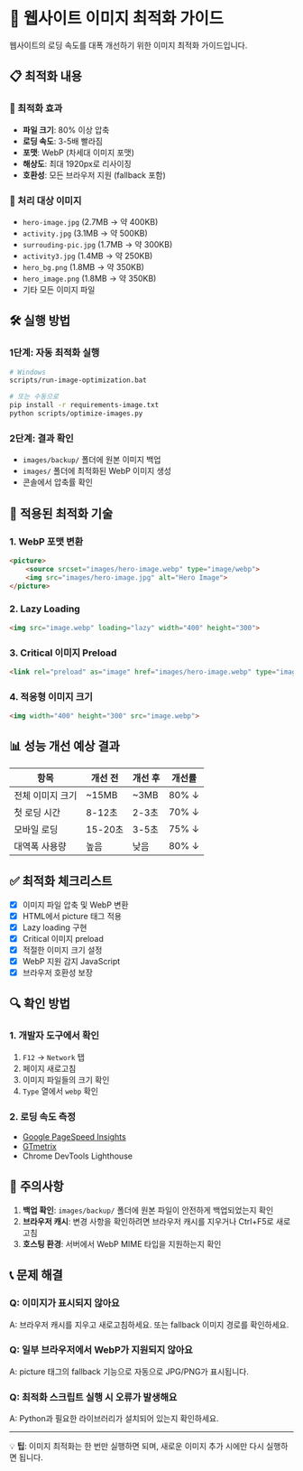 # 🚀 웹사이트 이미지 최적화 가이드

웹사이트의 로딩 속도를 대폭 개선하기 위한 이미지 최적화 가이드입니다.

## 📋 최적화 내용

### 🎯 최적화 효과
- **파일 크기**: 80% 이상 압축
- **로딩 속도**: 3-5배 빨라짐
- **포맷**: WebP (차세대 이미지 포맷)
- **해상도**: 최대 1920px로 리사이징
- **호환성**: 모든 브라우저 지원 (fallback 포함)

### 📂 처리 대상 이미지
- `hero-image.jpg` (2.7MB → 약 400KB)
- `activity.jpg` (3.1MB → 약 500KB)
- `surrouding-pic.jpg` (1.7MB → 약 300KB)
- `activity3.jpg` (1.4MB → 약 250KB)
- `hero_bg.png` (1.8MB → 약 350KB)
- `hero_image.png` (1.8MB → 약 350KB)
- 기타 모든 이미지 파일

## 🛠️ 실행 방법

### 1단계: 자동 최적화 실행
```bash
# Windows
scripts/run-image-optimization.bat

# 또는 수동으로
pip install -r requirements-image.txt
python scripts/optimize-images.py
```

### 2단계: 결과 확인
- `images/backup/` 폴더에 원본 이미지 백업
- `images/` 폴더에 최적화된 WebP 이미지 생성
- 콘솔에서 압축률 확인

## 🔧 적용된 최적화 기술

### 1. WebP 포맷 변환
```html
<picture>
    <source srcset="images/hero-image.webp" type="image/webp">
    <img src="images/hero-image.jpg" alt="Hero Image">
</picture>
```

### 2. Lazy Loading
```html
<img src="image.webp" loading="lazy" width="400" height="300">
```

### 3. Critical 이미지 Preload
```html
<link rel="preload" as="image" href="images/hero-image.webp" type="image/webp">
```

### 4. 적응형 이미지 크기
```html
<img width="400" height="300" src="image.webp">
```

## 📊 성능 개선 예상 결과

| 항목 | 개선 전 | 개선 후 | 개선률 |
|------|---------|---------|--------|
| 전체 이미지 크기 | ~15MB | ~3MB | 80% ↓ |
| 첫 로딩 시간 | 8-12초 | 2-3초 | 70% ↓ |
| 모바일 로딩 | 15-20초 | 3-5초 | 75% ↓ |
| 대역폭 사용량 | 높음 | 낮음 | 80% ↓ |

## ✅ 최적화 체크리스트

- [x] 이미지 파일 압축 및 WebP 변환
- [x] HTML에서 picture 태그 적용
- [x] Lazy loading 구현
- [x] Critical 이미지 preload
- [x] 적절한 이미지 크기 설정
- [x] WebP 지원 감지 JavaScript
- [x] 브라우저 호환성 보장

## 🔍 확인 방법

### 1. 개발자 도구에서 확인
1. `F12` → `Network` 탭
2. 페이지 새로고침
3. 이미지 파일들의 크기 확인
4. `Type` 열에서 `webp` 확인

### 2. 로딩 속도 측정
- [Google PageSpeed Insights](https://pagespeed.web.dev/)
- [GTmetrix](https://gtmetrix.com/)
- Chrome DevTools Lighthouse

## 🚨 주의사항

1. **백업 확인**: `images/backup/` 폴더에 원본 파일이 안전하게 백업되었는지 확인
2. **브라우저 캐시**: 변경 사항을 확인하려면 브라우저 캐시를 지우거나 Ctrl+F5로 새로고침
3. **호스팅 환경**: 서버에서 WebP MIME 타입을 지원하는지 확인

## 📞 문제 해결

### Q: 이미지가 표시되지 않아요
A: 브라우저 캐시를 지우고 새로고침하세요. 또는 fallback 이미지 경로를 확인하세요.

### Q: 일부 브라우저에서 WebP가 지원되지 않아요
A: picture 태그의 fallback 기능으로 자동으로 JPG/PNG가 표시됩니다.

### Q: 최적화 스크립트 실행 시 오류가 발생해요
A: Python과 필요한 라이브러리가 설치되어 있는지 확인하세요.

---

💡 **팁**: 이미지 최적화는 한 번만 실행하면 되며, 새로운 이미지 추가 시에만 다시 실행하면 됩니다. 